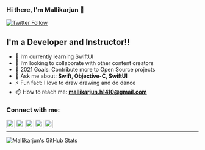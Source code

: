 
### Hi there, I'm Mallikarjun  👋


[![Twitter Follow](https://img.shields.io/twitter/follow/Mallikarjun_iOS?color=1DA1F2&logo=twitter&style=for-the-badge)](https://twitter.com/intent/follow?original_referer=https%3A%2F%2Fgithub.com%2FMallikarjun_iOS&screen_name=Mallikarjun_iOS)

## I'm a Developer and Instructor!!

- 🌱 I’m currently learning SwiftUI
- 👯 I’m looking to collaborate with other content creators
- 🥅 2021 Goals: Contribute more to Open Source projects
- 💬 Ask me about: **Swift, Objective-C, SwiftUI**
- ⚡ Fun fact: I love to draw drawing and do dance
- 📫 How to reach me: **mallikarjun.h1410@gmail.com**

### Connect with me:

[<img align="left" alt="Mallikarjun | LinkedIn" width="22px" src="https://user-images.githubusercontent.com/27955299/125941941-cd5c2a96-4bf1-462e-a8b3-7cf4e164c514.png" />][linkedin]
[<img align="left" alt="Mallikarjun | Twitter" width="22px" src="https://user-images.githubusercontent.com/27955299/125941195-79b3ef38-3d35-46ad-a9c4-1b4a09a1451e.png" />][twitter]
[<img align="left" alt="Mallikarjun | YouTube" width="22px" src="https://user-images.githubusercontent.com/27955299/125941482-8bd6939f-2f26-4094-8757-8790537104d4.png" />][youtube]
[<img align="left" alt="Mallikarjun | YouTube" width="22px" src="https://user-images.githubusercontent.com/27955299/125940590-1cdadbff-62c0-4fe2-ac9d-4985c9613e80.png" />][facebook]
[<img align="left" alt="Mallikarjun | YouTube" width="22px" src="https://user-images.githubusercontent.com/27955299/125940938-ff45c9ae-cdd1-47c5-ac32-969f7356105a.png" />][quora]

<br />

---

<img align="left" alt="Mallikarjun's GitHub Stats" src="https://github-readme-stats.vercel.app/api?username=MallikarjunH&show_icons=true&hide_border=true&count_private=true&theme=dark" />



















[twitter]: https://twitter.com/Mallikarjun_iOS
[linkedin]: https://www.linkedin.com/in/mallikarjun-hanagandi-740b53133
[youtube]: https://www.youtube.com/channel/UCBW3PAPKWOKHf7tqTRYG_FQ
[facebook]: https://www.facebook.com/mallikarjun.hanagandi.7
[quora]: https://www.quora.com/profile/Mallikarjun-Hanagandi

